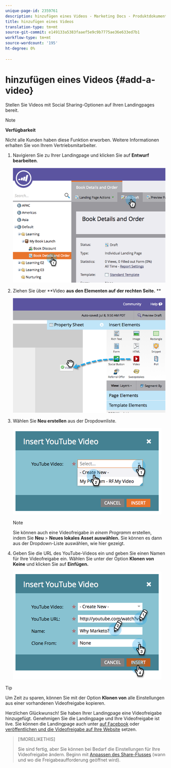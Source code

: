 ```yaml
---
unique-page-id: 2359761
description: hinzufügen eines Videos - Marketing Docs - Produktdokumentation
title: hinzufügen eines Videos
translation-type: tm+mt
source-git-commit: e149133a5383faaef5e9c9b7775ae36e633ed7b1
workflow-type: tm+mt
source-wordcount: '195'
ht-degree: 0%

---
```



# hinzufügen eines Videos {#add-a-video}

Stellen Sie Videos mit Social Sharing-Optionen auf Ihren Landingpages bereit.

>[!NOTE]
>
>**Verfügbarkeit**
>
>Nicht alle Kunden haben diese Funktion erworben. Weitere Informationen erhalten Sie von Ihrem Vertriebsmitarbeiter.

1. Navigieren Sie zu Ihrer Landingpage und klicken Sie auf **Entwurf bearbeiten**.

   ![](assets/image2014-9-23-16-3a49-3a49.png)

1. Ziehen Sie über **Video **aus den Elementen auf der rechten Seite.** **

   ![](assets/image2014-9-23-16-3a51-3a0.png)

1. Wählen Sie **Neu erstellen** aus der Dropdownliste.

   ![](assets/image2014-9-23-16-3a51-3a11.png)

   >[!NOTE]
   >
   >Sie können auch eine Videofreigabe *in einem Programm* erstellen, indem Sie **Neu** > **Neues lokales Asset auswählen.** Sie können es dann aus der Dropdown-Liste auswählen, wie hier gezeigt.

1. Geben Sie die URL des YouTube-Videos ein und geben Sie einen Namen für Ihre Videofreigabe ein. Wählen Sie unter der Option **Klonen von** **Keine** und klicken Sie auf **Einfügen.**

   ![](assets/image2014-9-23-16-3a51-3a32.png)

>[!TIP]
>
>Um Zeit zu sparen, können Sie mit der Option **Klonen von** alle Einstellungen aus einer vorhandenen Videofreigabe kopieren.

Herzlichen Glückwunsch! Sie haben Ihrer Landingpage eine Videofreigabe hinzugefügt. Genehmigen Sie die Landingpage und Ihre Videofreigabe ist live. Sie können die Landingpage auch unter [auf Facebook](../../../../product-docs/demand-generation/facebook/publish-landing-pages-to-facebook.md) oder [veröffentlichen und die Videofreigabe auf Ihre Website](../../../../product-docs/demand-generation/social/configuring-social-actions/customize-video-share-flow.md) setzen.

>[!MORELIKETHIS]
>
>Sie sind fertig, aber Sie können bei Bedarf die Einstellungen für Ihre Videofreigabe ändern. Beginn mit [Anpassen des Share-Flusses](../../../../product-docs/demand-generation/social/configuring-social-actions/customize-video-share-flow.md) (wann und wo die Freigabeaufforderung geöffnet wird).

